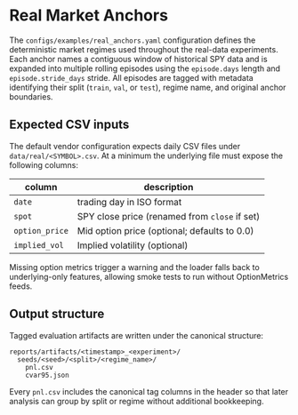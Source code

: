 # Real Market Anchors

The `configs/examples/real_anchors.yaml` configuration defines the deterministic market
regimes used throughout the real-data experiments. Each anchor names a
contiguous window of historical SPY data and is expanded into multiple rolling
episodes using the `episode.days` length and `episode.stride_days` stride. All
episodes are tagged with metadata identifying their split (`train`, `val`, or
`test`), regime name, and original anchor boundaries.

## Expected CSV inputs

The default vendor configuration expects daily CSV files under
`data/real/<SYMBOL>.csv`. At a minimum the underlying file must expose the
following columns:

| column         | description                                   |
|----------------|-----------------------------------------------|
| `date`         | trading day in ISO format                      |
| `spot`         | SPY close price (renamed from `close` if set)  |
| `option_price` | Mid option price (optional; defaults to 0.0)   |
| `implied_vol`  | Implied volatility (optional)                  |

Missing option metrics trigger a warning and the loader falls back to
underlying-only features, allowing smoke tests to run without OptionMetrics
feeds.

## Output structure

Tagged evaluation artifacts are written under the canonical structure:

```
reports/artifacts/<timestamp>_<experiment>/
  seeds/<seed>/<split>/<regime_name>/
    pnl.csv
    cvar95.json
```

Every `pnl.csv` includes the canonical tag columns in the header so that later
analysis can group by split or regime without additional bookkeeping.
